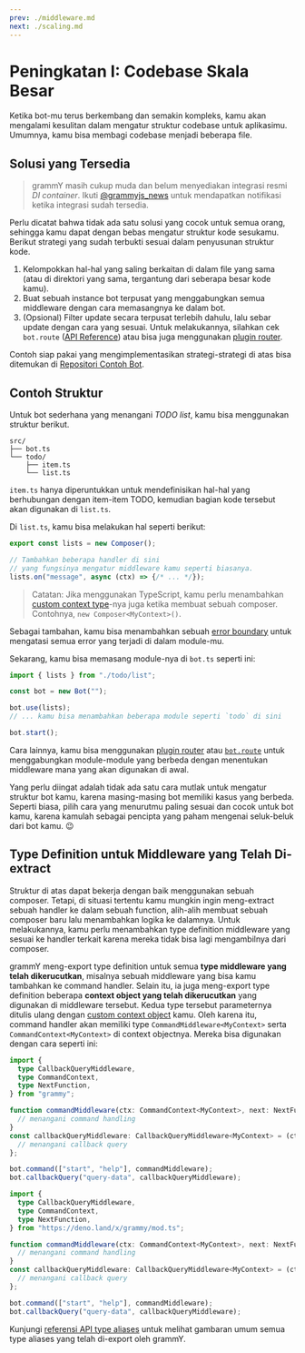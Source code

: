 ```yaml
---
prev: ./middleware.md
next: ./scaling.md
---
```


# Peningkatan I: Codebase Skala Besar

Ketika bot-mu terus berkembang dan semakin kompleks, kamu akan mengalami kesulitan dalam mengatur struktur codebase untuk aplikasimu.
Umumnya, kamu bisa membagi codebase menjadi beberapa file.

## Solusi yang Tersedia

> grammY masih cukup muda dan belum menyediakan integrasi resmi _DI container_.
> Ikuti [@grammyjs_news](https://t.me/grammyjs_news) untuk mendapatkan notifikasi ketika integrasi sudah tersedia.

Perlu dicatat bahwa tidak ada satu solusi yang cocok untuk semua orang, sehingga kamu dapat dengan bebas mengatur struktur kode sesukamu.
Berikut strategi yang sudah terbukti sesuai dalam penyusunan struktur kode.

1. Kelompokkan hal-hal yang saling berkaitan di dalam file yang sama (atau di direktori yang sama, tergantung dari seberapa besar kode kamu).
2. Buat sebuah instance bot terpusat yang menggabungkan semua middleware dengan cara memasangnya ke dalam bot.
3. (Opsional) Filter update secara terpusat terlebih dahulu, lalu sebar update dengan cara yang sesuai.
   Untuk melakukannya, silahkan cek `bot.route` ([API Reference](https://deno.land/x/grammy/mod.ts?s=Composer#method_route_0)) atau bisa juga menggunakan [plugin router](../plugins/router.md).

Contoh siap pakai yang mengimplementasikan strategi-strategi di atas bisa ditemukan di [Repositori Contoh Bot](https://github.com/grammyjs/examples/tree/main/scaling).

## Contoh Struktur

Untuk bot sederhana yang menangani _TODO list_, kamu bisa menggunakan struktur berikut.

```asciiart:no-line-numbers
src/
├── bot.ts
└── todo/
    ├── item.ts
    └── list.ts
```

`item.ts` hanya diperuntukkan untuk mendefinisikan hal-hal yang berhubungan dengan item-item TODO, kemudian bagian kode tersebut akan digunakan di `list.ts`.

Di `list.ts`, kamu bisa melakukan hal seperti berikut:

```ts
export const lists = new Composer();

// Tambahkan beberapa handler di sini
// yang fungsinya mengatur middleware kamu seperti biasanya.
lists.on("message", async (ctx) => {/* ... */});
```

> Catatan: Jika menggunakan TypeScript, kamu perlu menambahkan [custom context type](../guide/context.md#memodifikasi-object-context)-nya juga ketika membuat sebuah composer.
> Contohnya, `new Composer<MyContext>()`.

Sebagai tambahan, kamu bisa menambahkan sebuah [error boundary](../guide/errors.md#error-boundary) untuk mengatasi semua error yang terjadi di dalam module-mu.

Sekarang, kamu bisa memasang module-nya di `bot.ts` seperti ini:

```ts
import { lists } from "./todo/list";

const bot = new Bot("");

bot.use(lists);
// ... kamu bisa menambahkan beberapa module seperti `todo` di sini

bot.start();
```

Cara lainnya, kamu bisa menggunakan [plugin router](../plugins/router.md) atau [`bot.route`](https://deno.land/x/grammy/mod.ts?s=Composer#method_route_0) untuk menggabungkan module-module yang berbeda dengan menentukan middleware mana yang akan digunakan di awal.

Yang perlu diingat adalah tidak ada satu cara mutlak untuk mengatur struktur bot kamu, karena masing-masing bot memiliki kasus yang berbeda.
Seperti biasa, pilih cara yang menurutmu paling sesuai dan cocok untuk bot kamu, karena kamulah sebagai pencipta yang paham mengenai seluk-beluk dari bot kamu. :wink:

## Type Definition untuk Middleware yang Telah Di-extract

Struktur di atas dapat bekerja dengan baik menggunakan sebuah composer.
Tetapi, di situasi tertentu kamu mungkin ingin meng-extract sebuah handler ke dalam sebuah function, alih-alih membuat sebuah composer baru lalu menambahkan logika ke dalamnya.
Untuk melakukannya, kamu perlu menambahkan type definition middleware yang sesuai ke handler terkait karena mereka tidak bisa lagi mengambilnya dari composer.

grammY meng-export type definition untuk semua **type middleware yang telah dikerucutkan**, misalnya sebuah middleware yang bisa kamu tambahkan ke command handler.
Selain itu, ia juga meng-export type definition beberapa **context object yang telah dikerucutkan** yang digunakan di middleware tersebut.
Kedua type tersebut parameternya ditulis ulang dengan [custom context object](../guide/context.md#memodifikasi-object-context) kamu.
Oleh karena itu, command handler akan memiliki type `CommandMiddleware<MyContext>` serta `CommandContext<MyContext>` di context objectnya.
Mereka bisa digunakan dengan cara seperti ini:

<CodeGroup>
  <CodeGroupItem title="Node.js" active>

```ts
import {
  type CallbackQueryMiddleware,
  type CommandContext,
  type NextFunction,
} from "grammy";

function commandMiddleware(ctx: CommandContext<MyContext>, next: NextFunction) {
  // menangani command handling
}
const callbackQueryMiddleware: CallbackQueryMiddleware<MyContext> = (ctx) => {
  // menangani callback query
};

bot.command(["start", "help"], commandMiddleware);
bot.callbackQuery("query-data", callbackQueryMiddleware);
```

</CodeGroupItem>
  <CodeGroupItem title="Deno">

```ts
import {
  type CallbackQueryMiddleware,
  type CommandContext,
  type NextFunction,
} from "https://deno.land/x/grammy/mod.ts";

function commandMiddleware(ctx: CommandContext<MyContext>, next: NextFunction) {
  // menangani command handling
}
const callbackQueryMiddleware: CallbackQueryMiddleware<MyContext> = (ctx) => {
  // menangani callback query
};

bot.command(["start", "help"], commandMiddleware);
bot.callbackQuery("query-data", callbackQueryMiddleware);
```

</CodeGroupItem>
</CodeGroup>

Kunjungi [referensi API type aliases](https://deno.land/x/grammy/mod.ts#Type_Aliases) untuk melihat gambaran umum semua type aliases yang telah di-export oleh grammY.
